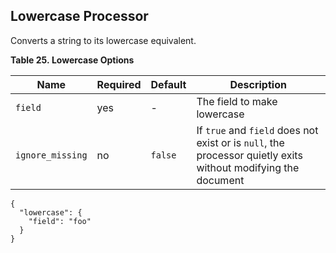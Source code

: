 ## Lowercase Processor

Converts a string to its lowercase equivalent.

 **Table 25. Lowercase Options**

Name |  Required |  Default |  Description  
---|---|---|---    
`field`| yes| -| The field to make lowercase    
`ignore_missing`| no| `false`| If `true` and `field` does not exist or is `null`, the processor quietly exits without modifying the document  
  
  

    
    
    {
      "lowercase": {
        "field": "foo"
      }
    }
